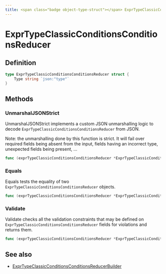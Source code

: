 ```yaml
---
title: <span class="badge object-type-struct"></span> ExprTypeClassicConditionsConditionsReducer
---
```

# <span class="badge object-type-struct"></span> ExprTypeClassicConditionsConditionsReducer

## Definition

```go
type ExprTypeClassicConditionsConditionsReducer struct {
    Type string `json:"type"`
}
```
## Methods

### <span class="badge object-method"></span> UnmarshalJSONStrict

UnmarshalJSONStrict implements a custom JSON unmarshalling logic to decode `ExprTypeClassicConditionsConditionsReducer` from JSON.

Note: the unmarshalling done by this function is strict. It will fail over required fields being absent from the input, fields having an incorrect type, unexpected fields being present, …

```go
func (exprTypeClassicConditionsConditionsReducer *ExprTypeClassicConditionsConditionsReducer) UnmarshalJSONStrict(raw []byte) error
```

### <span class="badge object-method"></span> Equals

Equals tests the equality of two `ExprTypeClassicConditionsConditionsReducer` objects.

```go
func (exprTypeClassicConditionsConditionsReducer *ExprTypeClassicConditionsConditionsReducer) Equals(other ExprTypeClassicConditionsConditionsReducer) bool
```

### <span class="badge object-method"></span> Validate

Validate checks all the validation constraints that may be defined on `ExprTypeClassicConditionsConditionsReducer` fields for violations and returns them.

```go
func (exprTypeClassicConditionsConditionsReducer *ExprTypeClassicConditionsConditionsReducer) Validate() error
```

## See also

 * <span class="badge builder"></span> [ExprTypeClassicConditionsConditionsReducerBuilder](./builder-ExprTypeClassicConditionsConditionsReducerBuilder.md)

